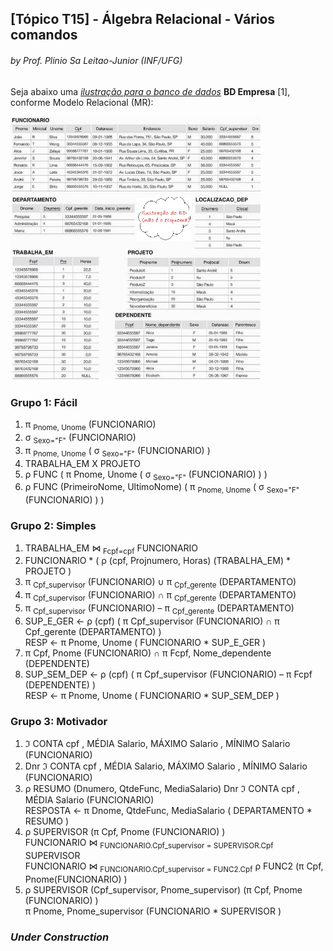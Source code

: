 ## [Tópico T15] - Álgebra Relacional - Vários comandos
###### *by Prof. Plinio Sa Leitao-Junior (INF/UFG)*

Seja abaixo uma [*ilustração para o banco de dados*](../media/fig-mr-2.jpg) **BD Empresa** [1], conforme Modelo Relacional (MR):

<img src="../media/fig-mr-2.jpg" width="400">

### Grupo 1: Fácil

1. π <sub>Pnome, Unome</sub> (FUNCIONARIO)
1. σ <sub>Sexo="F"</sub> (FUNCIONARIO)
1. π <sub>Pnome, Unome</sub> ( σ <sub>Sexo="F"</sub> (FUNCIONARIO) )
1. TRABALHA_EM  X  PROJETO
1. ρ FUNC ( π Pnome, Unome ( σ <sub>Sexo="F"</sub> (FUNCIONARIO) ) )
1. ρ FUNC (PrimeiroNome, UltimoNome) ( π <sub>Pnome, Unome</sub> ( σ <sub>Sexo="F"</sub> (FUNCIONARIO) ) )

### Grupo 2: Simples

1. TRABALHA_EM &#8904; <sub>Fcpf=cpf</sub>  FUNCIONARIO
1. FUNCIONARIO * ( ρ (cpf, Projnumero, Horas) (TRABALHA_EM) * PROJETO )
1. π <sub>Cpf_supervisor</sub> (FUNCIONARIO) ∪ π <sub>Cpf_gerente</sub> (DEPARTAMENTO)
1. π <sub>Cpf_supervisor</sub> (FUNCIONARIO) ∩ π <sub>Cpf_gerente</sub> (DEPARTAMENTO)
1. π <sub>Cpf_supervisor</sub> (FUNCIONARIO) – π <sub>Cpf_gerente</sub> (DEPARTAMENTO)
1. SUP_E_GER ← ρ (cpf) ( π Cpf_supervisor (FUNCIONARIO) ∩ π Cpf_gerente (DEPARTAMENTO) )<br>RESP ← π Pnome, Unome ( FUNCIONARIO * SUP_E_GER )
1. π Cpf, Pnome (FUNCIONARIO) ∩ π Fcpf, Nome_dependente (DEPENDENTE)
1. SUP_SEM_DEP ← ρ (cpf) ( π Cpf_supervisor (FUNCIONARIO) – π Fcpf (DEPENDENTE) )<br>RESP ← π Pnome, Unome ( FUNCIONARIO * SUP_SEM_DEP )

### Grupo 3: Motivador

1. ℑ CONTA cpf , MÉDIA Salario, MÁXIMO Salario , MÍNIMO Salario (FUNCIONARIO)
1. Dnr ℑ CONTA cpf , MÉDIA Salario, MÁXIMO Salario , MÍNIMO Salario (FUNCIONARIO)
1. ρ RESUMO (Dnumero, QtdeFunc, MediaSalario) Dnr ℑ CONTA cpf , MÉDIA Salario (FUNCIONARIO)<br>RESPOSTA ← π Dnome, QtdeFunc, MediaSalario ( DEPARTAMENTO * RESUMO )
1. ρ SUPERVISOR (π Cpf, Pnome (FUNCIONARIO) )<br>FUNCIONARIO &#8904; <sub>FUNCIONARIO.Cpf_supervisor = SUPERVISOR.Cpf</sub> SUPERVISOR<br>FUNCIONARIO &#8904; <sub>FUNCIONARIO.Cpf_supervisor = FUNC2.Cpf</sub> ρ FUNC2 (π Cpf, Pnome(FUNCIONARIO) )
1. ρ SUPERVISOR (Cpf_supervisor, Pnome_supervisor) (π Cpf, Pnome (FUNCIONARIO) )<br>π Pnome, Pnome_supervisor (FUNCIONARIO * SUPERVISOR ) 

### _Under Construction_
